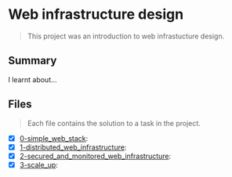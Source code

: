 # Web infrastructure design

> This project was an introduction to web infrastucture design. 

## Summary

I learnt about... 

## Files

> Each file contains the solution to a task in the project.

- [x] [0-simple_web_stack](https://github.com/Ebube-Ochemba/alx-system_engineering-devops/blob/master/0x09-web_infrastructure_design/0-simple_web_stack):
- [x] [1-distributed_web_infrastructure](https://github.com/Ebube-Ochemba/alx-system_engineering-devops/blob/master/0x09-web_infrastructure_design/1-distributed_web_infrastructure):
- [x] [2-secured_and_monitored_web_infrastructure](https://github.com/Ebube-Ochemba/alx-system_engineering-devops/blob/master/0x09-web_infrastructure_design/2-secured_and_monitored_web_infrastructure):
- [x] [3-scale_up](https://github.com/Ebube-Ochemba/alx-system_engineering-devops/blob/master/0x09-web_infrastructure_design/3-scale_up):
